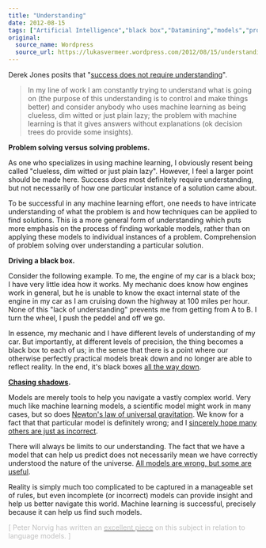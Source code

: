 ```yaml
---
title: "Understanding"
date: 2012-08-15
tags: ["Artificial Intelligence","black box","Datamining","models","problem solving","Statistics"]
original:
  source_name: Wordpress
  source_url: https://lukasvermeer.wordpress.com/2012/08/15/understanding/
---
```


Derek Jones posits that "[success does not require understanding](http://shape-of-code.coding-guidelines.com/2012/07/23/success-does-not-require-understanding/)".

> In my line of work I am constantly trying to understand what is going on (the purpose of this understanding is to control and make things better) and consider anybody who uses machine learning as being clueless, dim witted or just plain lazy; the problem with machine learning is that it gives answers without explanations (ok decision trees do provide some insights).

**Problem solving versus solving problems.**

As one who specializes in using machine learning, I obviously resent being called "clueless, dim witted or just plain lazy". However, I feel a larger point should be made here. Success _does_ most definitely require understanding, but not necessarily of how one particular instance of a solution came about.

To be successful in any machine learning effort, one needs to have intricate understanding of what the problem is and how techniques can be applied to find solutions. This is a more general form of understanding which puts more emphasis on the process of finding workable models, rather than on applying these models to individual instances of a problem. Comprehension of problem solving over understanding a particular solution.

**Driving a black box.**

Consider the following example. To me, the engine of my car is a black box; I have very little idea how it works. My mechanic does know how engines work in general, but he is unable to know the exact internal state of the engine in my car as I am cruising down the highway at 100 miles per hour. None of this "lack of understanding" prevents me from getting from A to B. I turn the wheel, I push the peddel and off we go.

In essence, my mechanic and I have different levels of understanding of my car. But importantly, at different levels of precision, the thing becomes a black box to each of us; in the sense that there is a point where our otherwise perfectly practical models break down and no longer are able to reflect reality. In the end, it's black boxes [all the way down](http://en.wikipedia.org/wiki/Turtles_all_the_way_down).

**[Chasing shadows](http://en.wikipedia.org/wiki/Allegory_of_the_Cave).**

Models are merely tools to help you navigate a vastly complex world. Very much like machine learning models, a scientific model might work in many cases, but so does [Newton's law of universal gravitation](http://en.wikipedia.org/wiki/Newton). We know for a fact that that particular model is definitely wrong; and I [sincerely hope many others are just as incorrect](https://twitter.com/zachweiner/status/235031757156667393).

There will always be limits to our understanding. The fact that we have a model that can help us predict does not necessarily mean we have correctly understood the nature of the universe. [All models are wrong, but some are useful](http://www.wired.com/science/discoveries/magazine/16-07/pb_theory).

Reality is simply much too complicated to be captured in a manageable set of rules, but even incomplete (or incorrect) models can provide insight and help us better navigate this world. Machine learning is successful, precisely because it can help us find such models.

<span style="color:#c0c0c0;">[ Peter Norvig has written an [<span style="color:#c0c0c0;">excellent piece</span>](http://norvig.com/chomsky.html) on this subject in relation to language models. ]</span>
